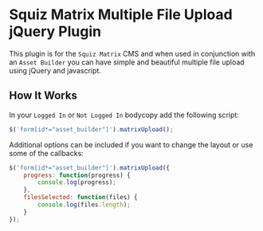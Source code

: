Squiz Matrix Multiple File Upload jQuery Plugin
=============

This plugin is for the `Squiz Matrix` CMS and when used in conjunction with an `Asset Builder` you can have simple and beautiful multiple file upload using jQuery and javascript.

How It Works
---

In your `Logged In` or `Not Logged In` bodycopy add the following script:

```javascript
$('form[id*="asset_builder"]').matrixUpload();
```

Additional options can be included if you want to change the layout or use some of the callbacks:

```javascript
$('form[id*="asset_builder"]').matrixUpload({
    progress: function(progress) {
        console.log(progress);	
    },
    filesSelected: function(files) {
        console.log(files.length);	
    }
});
```